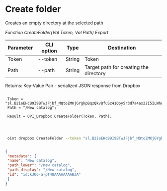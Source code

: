 ﻿---
sidebar_position: 10
---

# Create folder
 Creates an empty directory at the selected path


*Function CreateFolder(Val Token, Val Path) Export*

 | Parameter | CLI option | Type | Destination |
 |-|-|-|-|
 | Token | --token | String | Token |
 | Path | --path | String | Target path for creating the directory |

 
 Returns: Key-Value Pair - serialized JSON response from Dropbox

```bsl title="Code example"
	
 Token = "sl.B2ieEHcB9I9BTwJFjbf_MQtoZMKjGYgkpBqzQkvBfuSz41Qpy5r3d7a4ax22I5ILWhd9KLbN5L...";
 Path = "/New catalog";
 
 Result = OPI_Dropbox.CreateFolder(Token, Path);

	
```

```sh title="CLI command example"
 
 oint dropbox CreateFolder --token "sl.B2ieEHcB9I9BTwJFjbf_MQtoZMKjGYgkpBqzQkvBfuSz41Qpy5r3d7a4ax22I5ILWhd9KLbN5L..." --path %path%


```


```json title="Result"

{
 "metadata": {
 "name": "New catalog",
 "path_lower": "/new catalog",
 "path_display": "/New catalog",
 "id": "id:kJU6-a-pT48AAAAAAAABZA"
 }
}

```
